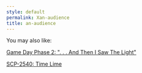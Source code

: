 ```yaml
---
style: default
permalink: Xan-audience
title: an-audience
---
```

You may also like:

[Game Day Phase 2: ". . . And Then I Saw The Light"](http://scp-wiki.net/gdp2-and-then-i-saw-the-light)

[SCP-2540: Time Lime](http://scp-wiki.net/scp-2540)
